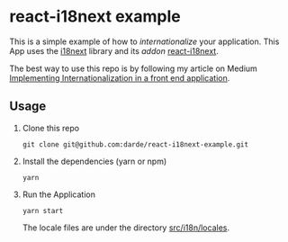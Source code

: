 # react-i18next example

This is a simple example of how to _internationalize_ your application. This App uses the [i18next](https://github.com/i18next/i18next) library and its _addon_ [react-i18next](https://github.com/i18next/react-i18next).

The best way to use this repo is by following my article on Medium [Implementing Internationalization in a front end application](https://medium.com/rd-shipit/internationalizing-a-front-end-application-88f1baae3d82).

## Usage

1. Clone this repo
   ```
   git clone git@github.com:darde/react-i18next-example.git
   ```
2. Install the dependencies (yarn or npm)
   ```
   yarn
   ```
3. Run the Application
   ```
   yarn start
   ```
   The locale files are under the directory [src/i18n/locales](https://github.com/darde/react-i18next-example/tree/master/src/i18n/locales).
